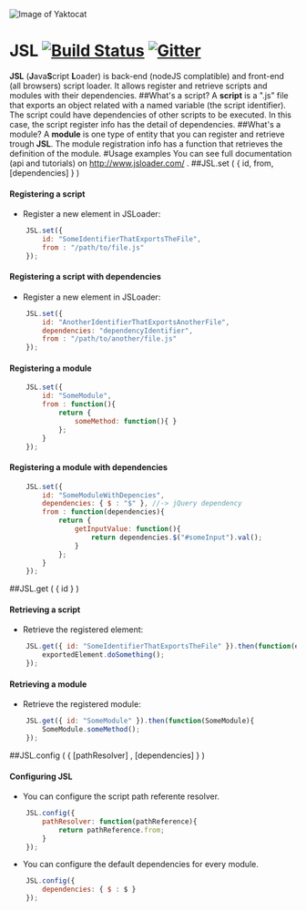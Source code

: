 ![Image of Yaktocat](http://static.wixstatic.com/media/796749_ae4d25c41ef14e6b965ba188715c366e.png_srz_p_77_86_75_22_0.50_1.20_0.00_png_srz)
# JSL [![Build Status](https://travis-ci.org/cbastos/AMD.svg?branch=master)](https://travis-ci.org/cbastos/JSL) [![Gitter](https://badges.gitter.im/Join%20Chat.svg)](https://gitter.im/cbastos/JSL?utm_source=badge&utm_medium=badge&utm_campaign=pr-badge)
**JSL** (**J**ava**S**cript **L**oader) is back-end (nodeJS complatible) and front-end (all browsers) script loader. It allows register and retrieve scripts and modules with their dependencies.
##What's a script?
A **script** is a ".js" file that exports an object related with a named variable (the script identifier). 
The script could have dependencies of other scripts to be executed. In this case, the script register info has the detail of dependencies.
##What's a module?
A **module** is one type of entity that you can register and retrieve trough **JSL**. The module registration info has a function that retrieves the definition of the module.
#Usage examples
You can see full documentation (api and tutorials) on http://www.jsloader.com/ .
##JSL.set ( { id, from, [dependencies] } )
#### Registering a script

* Register a new element in JSLoader:
```javascript
	JSL.set({ 
		id: "SomeIdentifierThatExportsTheFile", 
		from : "/path/to/file.js" 
	});
```
#### Registering a script with dependencies

* Register a new element in JSLoader:
```javascript
	JSL.set({ 
		id: "AnotherIdentifierThatExportsAnotherFile", 
		dependencies: "dependencyIdentifier", 
		from : "/path/to/another/file.js" 
	});
```
#### Registering a module

```javascript
	JSL.set({ 
		id: "SomeModule",
		from : function(){
			return {
				someMethod: function(){ } 
			};
		}
	});
```
#### Registering a module with dependencies

```javascript
	JSL.set({ 
		id: "SomeModuleWithDepencies",
		dependencies: { $ : "$" }, //-> jQuery dependency
		from : function(dependencies){
			return {
				getInputValue: function(){ 
					return dependencies.$("#someInput").val();
				} 
			};
		}
	});
```
##JSL.get ( { id } )

#### Retrieving a script
* Retrieve the registered element:
```javascript
	JSL.get({ id: "SomeIdentifierThatExportsTheFile" }).then(function(exportedElement){
		exportedElement.doSomething();
	});
```

#### Retrieving a module

* Retrieve the registered module:
```javascript
	JSL.get({ id: "SomeModule" }).then(function(SomeModule){
		SomeModule.someMethod();
	});
```
##JSL.config ( { [pathResolver] , [dependencies] } )
#### Configuring JSL

* You can configure the script path referente resolver.
```javascript
	JSL.config({ 
		pathResolver: function(pathReference){
			return pathReference.from;
		}
	});
```
* You can configure the default dependencies for every module.
```javascript
	JSL.config({ 
		dependencies: { $ : $ }
	});
```
